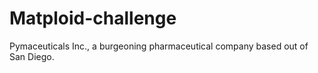 # Matploid-challenge
Pymaceuticals Inc., a burgeoning pharmaceutical company based out of San Diego.
